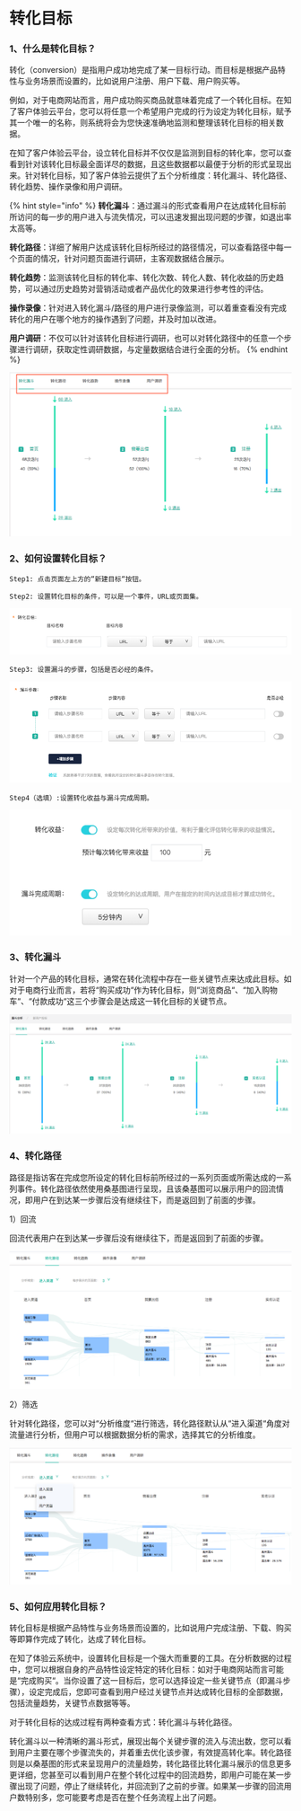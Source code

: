 # 转化目标

### 1、什么是转化目标？

转化（conversion）是指用户成功地完成了某一目标行动。而目标是根据产品特性与业务场景而设置的，比如说用户注册、用户下载、用户购买等。

例如，对于电商网站而言，用户成功购买商品就意味着完成了一个转化目标。在知了客户体验云平台，您可以将任意一个希望用户完成的行为设定为转化目标，赋予其一个唯一的名称，则系统将会为您快速准确地监测和整理该转化目标的相关数据。

在知了客户体验云平台，设立转化目标并不仅仅是监测到目标的转化率，您可以查看到针对该转化目标最全面详尽的数据，且这些数据都以最便于分析的形式呈现出来。针对转化目标，知了客户体验云提供了五个分析维度：转化漏斗、转化路径、转化趋势、操作录像和用户调研。

{% hint style="info" %}
**转化漏斗**：通过漏斗的形式查看用户在达成转化目标前所访问的每一步的用户进入与流失情况，可以迅速发掘出现问题的步骤，如退出率太高等。

**转化路径**：详细了解用户达成该转化目标所经过的路径情况，可以查看路径中每一个页面的情况，针对问题页面进行调研，主客观数据结合展示。

**转化趋势**：监测该转化目标的转化率、转化次数、转化人数、转化收益的历史趋势，可以通过历史趋势对营销活动或者产品优化的效果进行参考性的评估。

**操作录像**：针对进入转化漏斗/路径的用户进行录像监测，可以着重查看没有完成转化的用户在哪个地方的操作遇到了问题，并及时加以改进。

**用户调研**：不仅可以针对该转化目标进行调研，也可以对转化路径中的任意一个步骤进行调研，获取定性调研数据，与定量数据结合进行全面的分析。
{% endhint %}

![](../.gitbook/assets/ping-mu-kuai-zhao-20180816-xia-wu-9.00.42.png)

### 2、如何设置转化目标？

```text
Step1: 点击页面左上方的“新建目标“按钮。
```

```text
Step2: 设置转化目标的条件，可以是一个事件，URL或页面集。
```

![&#x8F6C;&#x5316;&#x76EE;&#x6807;&#x8BBE;&#x7F6E;](../.gitbook/assets/ping-mu-kuai-zhao-20180816-xia-wu-8.08.54.png)

```text
Step3: 设置漏斗的步骤，包括是否必经的条件。
```

![&#x6F0F;&#x6597;&#x6B65;&#x9AA4;&#x8BBE;&#x7F6E;](../.gitbook/assets/ping-mu-kuai-zhao-20180816-xia-wu-8.08.47.png)

```text
Step4（选填）:设置转化收益与漏斗完成周期。 
```

![&#x8F6C;&#x5316;&#x6536;&#x76CA;&#x4E0E;&#x6F0F;&#x6597;&#x5B8C;&#x6210;&#x5468;&#x671F;&#x8BBE;&#x7F6E;](../.gitbook/assets/ping-mu-kuai-zhao-20180816-xia-wu-8.09.09.png)

### 3、转化漏斗

针对一个产品的转化目标，通常在转化流程中存在一些关键节点来达成此目标。如对于电商行业而言，若将“购买成功“作为转化目标，则“浏览商品“、“加入购物车“、“付款成功“这三个步骤会是达成这一转化目标的关键节点。

![&#x8F6C;&#x5316;&#x6F0F;&#x6597;&#x793A;&#x4F8B;](../.gitbook/assets/ping-mu-kuai-zhao-20180926-xia-wu-6.07.16.png)

### 4、转化路径

路径是指访客在完成您所设定的转化目标前所经过的一系列页面或所需达成的一系列事件。转化路径依然使用桑基图进行呈现，且该桑基图可以展示用户的回流情况，即用户在到达某一步骤后没有继续往下，而是返回到了前面的步骤。

1）回流

回流代表用户在到达某一步骤后没有继续往下，而是返回到了前面的步骤。

![&#x8F6C;&#x5316;&#x8DEF;&#x5F84;&#x793A;&#x4F8B;1](../.gitbook/assets/ping-mu-kuai-zhao-20180927-xia-wu-4.54.04.png)

2）筛选

针对转化路径，您可以对“分析维度“进行筛选，转化路径默认从“进入渠道“角度对流量进行分析，但用户可以根据数据分析的需求，选择其它的分析维度。

![&#x8F6C;&#x5316;&#x8DEF;&#x5F84;&#x793A;&#x4F8B;2](../.gitbook/assets/ping-mu-kuai-zhao-20180927-xia-wu-5.05.29.png)

### 5、如何应用转化目标？

转化目标是根据产品特性与业务场景而设置的，比如说用户完成注册、下载、购买等即算作完成了转化，达成了转化目标。

在知了体验云系统中，设置转化目标是一个强大而重要的工具。在分析数据的过程中，您可以根据自身的产品特性设定特定的转化目标：如对于电商网站而言可能是“完成购买“。当你设置了这一目标后，您可以选择设定一些关键节点（即漏斗步骤），设定完成后，您即可查看到用户经过关键节点并达成转化目标的全部数据，包括流量趋势，关键节点数据等等。

对于转化目标的达成过程有两种查看方式：转化漏斗与转化路径。

转化漏斗以一种清晰的漏斗形式，展现出每个关键步骤的流入与流出数，您可以看到用户主要在哪个步骤流失的，并着重去优化该步骤，有效提高转化率。转化路径则是以桑基图的形式来呈现用户的流量趋势，转化路径比转化漏斗展示的信息更多更详细，您甚至可以看到用户在整个转化过程中的回流趋势，即用户可能在某一步骤出现了问题，停止了继续转化，并回流到了之前的步骤。如果某一步骤的回流用户数特别多，您可能要考虑是否在整个任务流程上出了问题。

